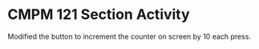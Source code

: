 # CMPM 121 Section Activity

Modified the button to increment the counter on screen by 10 each press.
